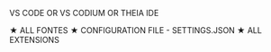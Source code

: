 VS CODE 
OR 
VS CODIUM
OR
THEIA IDE


★ ALL FONTES
★ CONFIGURATION FILE - SETTINGS.JSON
★ ALL EXTENSIONS
